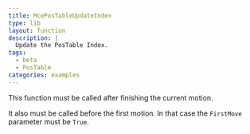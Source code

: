```yaml
---
title: McePosTableUpdateIndex
type: lib
layout: function
description: |
  Update the PosTable Index.
tags: 
  - beta
  - PosTable
categories: examples
---
```


This function must be called after finishing the current motion.

It also must be called before the first motion.
In that case the `FirstMove` parameter must be `True`.
